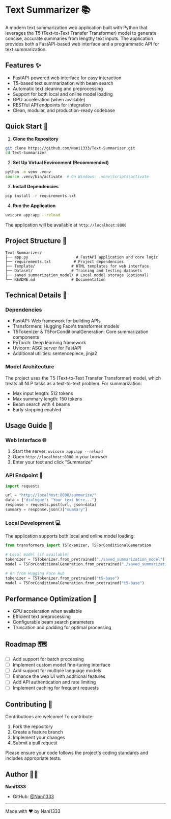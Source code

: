# Text Summarizer 📚

A modern text summarization web application built with Python that leverages the T5 (Text-to-Text Transfer Transformer) model to generate concise, accurate summaries from lengthy text inputs. The application provides both a FastAPI-based web interface and a programmatic API for text summarization.

## Features ✨

- FastAPI-powered web interface for easy interaction
- T5-based text summarization with beam search
- Automatic text cleaning and preprocessing
- Support for both local and online model loading
- GPU acceleration (when available)
- RESTful API endpoints for integration
- Clean, modular, and production-ready codebase

## Quick Start 🚀

1. **Clone the Repository**
```bash
git clone https://github.com/Nani1333/Text-Summarizer.git
cd Text-Summarizer
```

2. **Set Up Virtual Environment (Recommended)**
```bash
python -m venv .venv
source .venv/bin/activate  # On Windows: .venv\Scripts\activate
```

3. **Install Dependencies**
```bash
pip install -r requirements.txt
```

4. **Run the Application**
```bash
uvicorn app:app --reload
```

The application will be available at `http://localhost:8000`

## Project Structure 📁

```
Text-Summarizer/
├── app.py                     # FastAPI application and core logic
├── requirements.txt          # Project dependencies
├── Template/                # HTML templates for web interface
├── Dataset/                 # Training and testing datasets
├── saved_summarization_model/ # Local model storage (optional)
└── README.md                # Documentation
```

## Technical Details 🔧

### Dependencies

- FastAPI: Web framework for building APIs
- Transformers: Hugging Face's transformer models
- T5Tokenizer & T5ForConditionalGeneration: Core summarization components
- PyTorch: Deep learning framework
- Uvicorn: ASGI server for FastAPI
- Additional utilities: sentencepiece, jinja2

### Model Architecture

The project uses the T5 (Text-to-Text Transfer Transformer) model, which treats all NLP tasks as a text-to-text problem. For summarization:

- Max input length: 512 tokens
- Max summary length: 150 tokens
- Beam search with 4 beams
- Early stopping enabled

## Usage Guide 📖

### Web Interface 🌐

1. Start the server: `uvicorn app:app --reload`
2. Open `http://localhost:8000` in your browser
3. Enter your text and click "Summarize"

### API Endpoint 🔌

```python
import requests

url = "http://localhost:8000/summarize/"
data = {"dialogue": "Your text here..."}
response = requests.post(url, json=data)
summary = response.json()["summary"]
```

### Local Development 💻

The application supports both local and online model loading:

```python
from transformers import T5Tokenizer, T5ForConditionalGeneration

# Local model (if available)
tokenizer = T5Tokenizer.from_pretrained("./saved_summarization_model")
model = T5ForConditionalGeneration.from_pretrained("./saved_summarization_model")

# Or from Hugging Face Hub
tokenizer = T5Tokenizer.from_pretrained("t5-base")
model = T5ForConditionalGeneration.from_pretrained("t5-base")
```

## Performance Optimization 🚀

- GPU acceleration when available
- Efficient text preprocessing
- Configurable beam search parameters
- Truncation and padding for optimal processing

## Roadmap 🗺️

- [ ] Add support for batch processing
- [ ] Implement custom model fine-tuning interface
- [ ] Add support for multiple language models
- [ ] Enhance the web UI with additional features
- [ ] Add API authentication and rate limiting
- [ ] Implement caching for frequent requests

## Contributing 🤝

Contributions are welcome! To contribute:

1. Fork the repository
2. Create a feature branch
3. Implement your changes
4. Submit a pull request

Please ensure your code follows the project's coding standards and includes appropriate tests.

## Author 👨‍💻

**Nani1333**
- GitHub: [@Nani1333](https://github.com/Nani1333)

---

Made with ❤️ by Nani1333
